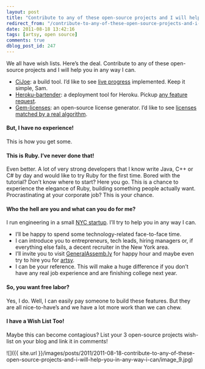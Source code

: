 ```yaml
---
layout: post
title: "Contribute to any of these open-source projects and I will help you in any way I can"
redirect_from: "/contribute-to-any-of-these-open-source-projects-and-i-will-help-you-in-any-way-i-can/"
date: 2011-08-18 13:42:16
tags: [artsy, open source]
comments: true
dblog_post_id: 247
---
```

We all have wish lists. Here’s the deal. Contribute to any of these open-source projects and I will help you in any way I can.

- [CiJoe](https://github.com/defunkt/cijoe): a build tool. I’d like to see [live progress](https://github.com/defunkt/cijoe/issues/66) implemented. Keep it simple, Sam.
- [Heroku-bartender](https://github.com/sarcilav/heroku-bartender): a deployment tool for Heroku. Pickup [any feature request](https://github.com/sarcilav/heroku-bartender/issues?sort=created&direction=desc&state=open).
- [Gem-licenses](https://github.com/dblock/gem-licenses): an open-source license generator. I’d like to see [licenses matched by a real algorithm](https://github.com/dblock/gem-licenses/issues/1).

#### But, I have no experience!

This is how you get some.

#### This is Ruby. I’ve never done that!

Even better. A lot of very strong developers that I know write Java, C++ or C# by day and would like to try Ruby for the first time. Bored with the tutorial? Don’t know where to start? Here you go. This is a chance to experience the elegance of Ruby, building something people actually want. Procrastinating at your corporate job? This is your chance.

#### Who the hell are you and what can you do for me?

I run engineering in a small [NYC startup](https://artsy.net). I’ll try to help you in any way I can.

- I’ll be happy to spend some technology-related face-to-face time.
- I can introduce you to entrepreneurs, tech leads, hiring managers or, if everything else fails, a decent recruiter in the New York area.
- I’ll invite you to visit [GeneralAssemb.ly](https://generalassemb.ly) for happy hour and maybe even try to hire you for [artsy](https://artsy.net/).
- I can be your reference. This will make a huge difference if you don’t have any real job experience and are finishing college next year.

#### So, you want free labor?

Yes, I do. Well, I can easily pay someone to build these features. But they are all nice-to-have’s and we have a lot more work than we can chew.

#### I have a Wish List Too!

Maybe this can become contagious? List your 3 open-source projects wish-list on your blog and link it in comments!

![]({{ site.url }}/images/posts/2011/2011-08-18-contribute-to-any-of-these-open-source-projects-and-i-will-help-you-in-any-way-i-can/image_9.jpg)
